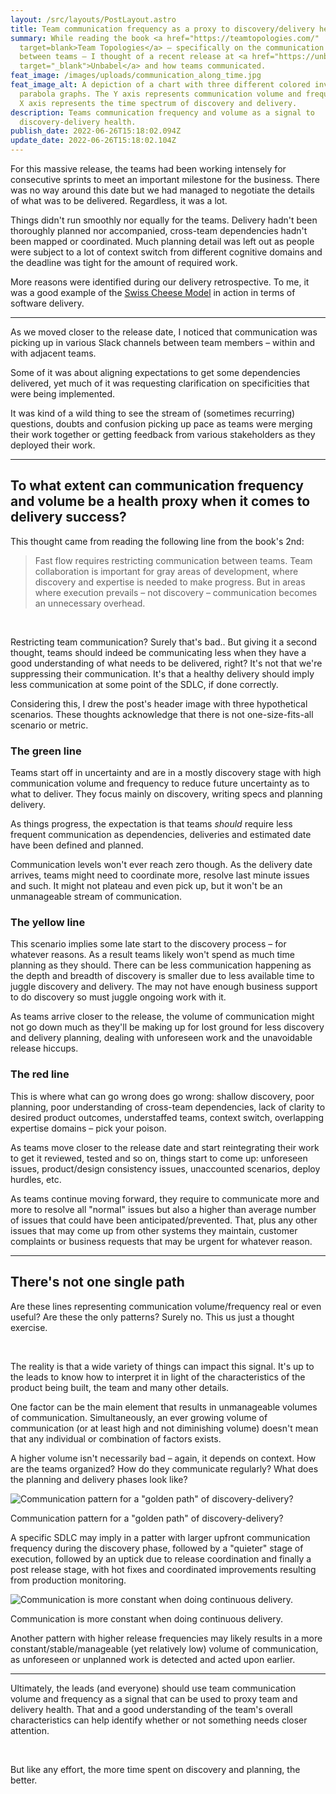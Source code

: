 ```yaml
---
layout: /src/layouts/PostLayout.astro
title: Team communication frequency as a proxy to discovery/delivery health
summary: While reading the book <a href="https://teamtopologies.com/"
  target=blank>Team Topologies</a> – specifically on the communication dynamics
  between teams – I thought of a recent release at <a href="https://unbabel.com"
  target="_blank">Unbabel</a> and how teams communicated.
feat_image: /images/uploads/communication_along_time.jpg
feat_image_alt: A depiction of a chart with three different colored inverted
  parabola graphs. The Y axis represents communication volume and frequency. The
  X axis represents the time spectrum of discovery and delivery.
description: Teams communication frequency and volume as a signal to
  discovery-delivery health.
publish_date: 2022-06-26T15:18:02.094Z
update_date: 2022-06-26T15:18:02.104Z
---
```


For this massive release, the teams had been working intensely for consecutive sprints to meet an important milestone for the business. There was no way around this date but we had managed to negotiate the details of what was to be delivered. Regardless, it was a lot.

Things didn't run smoothly nor equally for the teams. Delivery hadn't been thoroughly planned nor accompanied, cross-team dependencies hadn't been mapped or coordinated. Much planning detail was left out as people were subject to a lot of context switch from different cognitive domains and the deadline was tight for the amount of required work.

More reasons were identified during our delivery retrospective. To me, it was a good example of the <a href="https://en.wikipedia.org/wiki/Swiss_cheese_model" target="_blank">Swiss Cheese Model</a> in action in terms of software delivery.

<hr>

As we moved closer to the release date, I noticed that communication was picking up in various Slack channels between team members – within and with adjacent teams.

Some of it was about aligning expectations to get some dependencies delivered, yet much of it was requesting clarification on specificities that were being implemented.

It was kind of a wild thing to see the stream of (sometimes recurring) questions, doubts and confusion picking up pace as teams were merging their work together or getting feedback from various stakeholders as they deployed their work.

<hr>

## To what extent can communication frequency and volume be a health proxy when it comes to delivery success?

This thought came from reading the following line from the book's 2nd:

> Fast flow requires restricting communication between teams. Team collaboration is important for gray areas of development, where discovery and expertise is needed to make progress. But in areas where execution prevails – not discovery – communication becomes an unnecessary overhead.

<br>

Restricting team communication? Surely that's bad.. But giving it a second thought, teams should indeed be communicating less when they have a good understanding of what needs to be delivered, right? It's not that we're suppressing their communication. It's that a healthy delivery should imply less communication at some point of the SDLC, if done correctly.

Considering this, I drew the post's header image with three hypothetical scenarios. These thoughts acknowledge that there is not one-size-fits-all scenario or metric.

### The green line

Teams start off in uncertainty and are in a mostly discovery stage with high communication volume and frequency to reduce future uncertainty as to what to deliver. They focus mainly on discovery, writing specs and planning delivery.

As things progress, the expectation is that teams _should_ require less frequent communication as dependencies, deliveries and estimated date have been defined and planned.

Communication levels won't ever reach zero though. As the delivery date arrives, teams might need to coordinate more, resolve last minute issues and such. It might not plateau and even pick up, but it won't be an unmanageable stream of communication.

### The yellow line

This scenario implies some late start to the discovery process – for whatever reasons. As a result teams likely won't spend as much time planning as they should. There can be less communication happening as the depth and breadth of discovery is smaller due to less available time to juggle discovery and delivery. The may not have enough business support to do discovery so must juggle ongoing work with it.

As teams arrive closer to the release, the volume of communication might not go down much as they'll be making up for lost ground for less discovery and delivery planning, dealing with unforeseen work and the unavoidable release hiccups.

### The red line

This is where what can go wrong does go wrong: shallow discovery, poor planning, poor understanding of cross-team dependencies, lack of clarity to desired product outcomes, understaffed teams, context switch, overlapping expertise domains – pick your poison.

As teams move closer to the release date and start reintegrating their work to get it reviewed, tested and so on, things start to come up: unforeseen issues, product/design consistency issues, unaccounted scenarios, deploy hurdles, etc.

As teams continue moving forward, they require to communicate more and more to resolve all "normal" issues but also a higher than average number of issues that could have been anticipated/prevented. That, plus any other issues that may come up from other systems they maintain, customer complaints or business requests that may be urgent for whatever reason.

<hr>

## There's not one single path

Are these lines representing communication volume/frequency real or even useful? Are these the only patterns? Surely no. This us just a thought exercise.

<br>

The reality is that a wide variety of things can impact this signal. It's up to the leads to know how to interpret it in light of the characteristics of the product being built, the team and many other details.

One factor can be the main element that results in unmanageable volumes of communication. Simultaneously, an ever growing volume of communication (or at least high and not diminishing volume) doesn't mean that any individual or combination of factors exists.

A higher volume isn't necessarily bad – again, it depends on context. How are the teams organized? How do they communicate regularly? What does the planning and delivery phases look like?

![](/images/uploads/communication_along_time_ideal.jpg 'Communication pattern for a "golden path" of discovery-delivery?')

<p class="u-ImageDescription">Communication pattern for a "golden path" of discovery-delivery?</p>

A specific SDLC may imply in a patter with larger upfront communication frequency during the discovery phase, followed by a "quieter" stage of execution, followed by an uptick due to release coordination and finally a post release stage, with hot fixes and coordinated improvements resulting from production monitoring.

![](/images/uploads/communication_along_time_ideal2.jpg 'Communication is more constant when doing continuous delivery.')

<p class="u-ImageDescription">Communication is more constant when doing continuous delivery.</p>

Another pattern with higher release frequencies may likely results in a more constant/stable/manageable (yet relatively low) volume of communication, as unforeseen or unplanned work is detected and acted upon earlier.

<hr>

Ultimately, the leads (and everyone) should use team communication volume and frequency as a signal that can be used to proxy team and delivery health. That and a good understanding of the team's overall characteristics can help identify whether or not something needs closer attention.

<br>

But like any effort, the more time spent on discovery and planning, the better.
